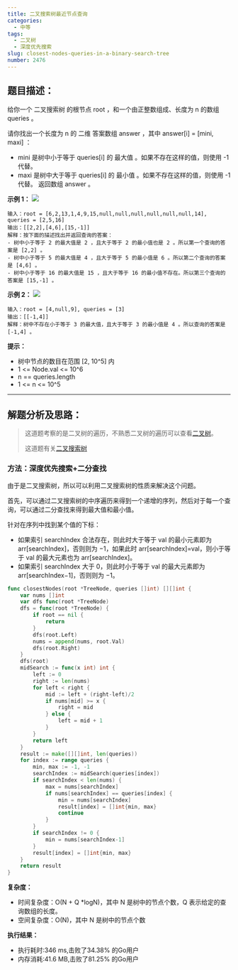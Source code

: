 ```yaml
---
title: 二叉搜索树最近节点查询
categories:
  - 中等
tags:
  - 二叉树
  - 深度优先搜索
slug: closest-nodes-queries-in-a-binary-search-tree
number: 2476
---
```


## 题目描述：

给你一个 二叉搜索树 的根节点 root ，和一个由正整数组成、长度为 n 的数组 queries 。

请你找出一个长度为 n 的 二维 答案数组 answer ，其中 answer[i] = [mini, maxi] ：

- mini 是树中小于等于 queries[i] 的 最大值 。如果不存在这样的值，则使用 -1 代替。
- maxi 是树中大于等于 queries[i] 的 最小值 。如果不存在这样的值，则使用 -1 代替。
返回数组 answer 。



**示例 1：**
![](/img/leetcode/2476二叉搜索树最近节点查询/bstreeedrawioo.png)
```
输入：root = [6,2,13,1,4,9,15,null,null,null,null,null,null,14], queries = [2,5,16]
输出：[[2,2],[4,6],[15,-1]]
解释：按下面的描述找出并返回查询的答案：
- 树中小于等于 2 的最大值是 2 ，且大于等于 2 的最小值也是 2 。所以第一个查询的答案是 [2,2] 。
- 树中小于等于 5 的最大值是 4 ，且大于等于 5 的最小值是 6 。所以第二个查询的答案是 [4,6] 。
- 树中小于等于 16 的最大值是 15 ，且大于等于 16 的最小值不存在。所以第三个查询的答案是 [15,-1] 。
```

**示例 2：**
![](/img/leetcode/2476二叉搜索树最近节点查询/bstttreee.png)
```
输入：root = [4,null,9], queries = [3]
输出：[[-1,4]]
解释：树中不存在小于等于 3 的最大值，且大于等于 3 的最小值是 4 。所以查询的答案是 [-1,4] 。
```


**提示：**
- 树中节点的数目在范围 [2, 10^5] 内
- 1 <= Node.val <= 10^6
- n == queries.length
- 1 <= n <= 10^5

---
## 解题分析及思路：


> 这道题考察的是二叉树的遍历，不熟悉二叉树的遍历可以查看[二叉树](/bTree)。 
>
> 这道题有关[二叉搜索树](/bst)

### 方法：深度优先搜索+二分查找


由于是二叉搜索树，所以可以利用二叉搜索树的性质来解决这个问题。

首先，可以通过二叉搜索树的中序遍历来得到一个递增的序列，然后对于每一个查询，可以通过二分查找来得到最大值和最小值。

针对在序列中找到某个值的下标：
- 如果索引 searchIndex 合法存在，则此时大于等于 val 的最小元素即为 arr[searchIndex]，否则则为 −1，如果此时 arr[searchIndex]=val，则小于等于 val 的最大元素也为 arr[searchIndex]。
- 如果索引 searchIndex 大于 0，则此时小于等于 val 的最大元素即为 arr[searchIndex−1]，否则则为 −1。

```go
func closestNodes(root *TreeNode, queries []int) [][]int {
	var nums []int
	var dfs func(root *TreeNode)
	dfs = func(root *TreeNode) {
		if root == nil {
			return
		}
		dfs(root.Left)
		nums = append(nums, root.Val)
		dfs(root.Right)
	}
	dfs(root)
	midSearch := func(x int) int {
		left := 0
		right := len(nums)
		for left < right {
			mid := left + (right-left)/2
			if nums[mid] >= x {
				right = mid
			} else {
				left = mid + 1
			}
		}
		return left
	}
	result := make([][]int, len(queries))
	for index := range queries {
		min, max := -1, -1
		searchIndex := midSearch(queries[index])
		if searchIndex < len(nums) {
			max = nums[searchIndex]
			if nums[searchIndex] == queries[index] {
				min = nums[searchIndex]
				result[index] = []int{min, max}
				continue
			}
		}
		if searchIndex != 0 {
			min = nums[searchIndex-1]
		}
		result[index] = []int{min, max}
	}
	return result
}
```

**复杂度：**

- 时间复杂度：O(N + Q *logN)，其中 N 是树中的节点个数，Q 表示给定的查询数组的长度。
- 空间复杂度：O(N)，其中 N 是树中的节点个数

**执行结果：**

- 执行耗时:346 ms,击败了34.38% 的Go用户
- 内存消耗:41.6 MB,击败了81.25% 的Go用户

